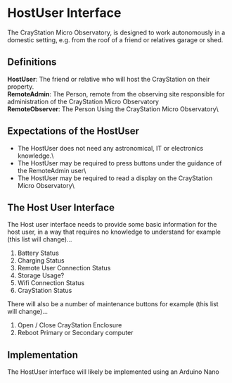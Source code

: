 # HostUser Interface

The CrayStation Micro Observatory, is designed to work autonomously in a domestic setting, e.g. from the roof of a friend or relatives garage or shed.

## Definitions

**HostUser**:  The friend or relative who will host the CrayStation on their property.\
**RemoteAdmin**: The Person, remote from the observing site responsible for administration of the CrayStation Micro Observatory\
**RemoteObserver**: The Person Using the CrayStation Micro Observatory\

## Expectations of the HostUser

- The HostUser does not need any astronomical, IT or electronics knowledge.\
- The HostUser may be required to press buttons under the guidance of the RemoteAdmin user\
- The HostUser may be required to read a display on the CrayStation Micro Observatory\

## The Host User Interface

The Host user interface needs to provide some basic information for the host user, in a way that requires no knowledge to understand for example (this list will change)...

1. Battery Status
2. Charging Status
3. Remote User Connection Status
4. Storage Usage?
5. Wifi Connection Status
6. CrayStation Status

There will also be a number of maintenance buttons for example (this list will change)...

1. Open / Close CrayStation Enclosure
2. Reboot Primary or Secondary computer

## Implementation

The HostUser interface will likely be implemented using an Arduino Nano


